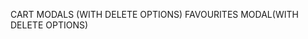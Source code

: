 <!-- ----------------------------------------------------TO DO ------------------------------------------------------------------>
CART MODALS (WITH DELETE OPTIONS)
FAVOURITES MODAL(WITH DELETE OPTIONS)